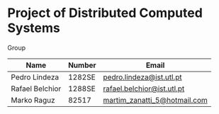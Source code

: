 # Project of Distributed Computed Systems #

Group

 Name           |  Number |      Email                     |
----------------|---------|--------------------------------|
 Pedro Lindeza  |  1282SE | pedro.lindeza@ist.utl.pt       |
 Rafael Belchior|  1288SE | rafael.belchior@ist.utl.pt     |
 Marko Raguz	|  82517  | martim_zanatti_5@hotmail.com   |


